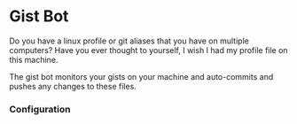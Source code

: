 # Gist Bot

Do you have a linux profile or git aliases that you have on multiple computers? Have you ever thought to yourself, I wish I had my profile file on this machine.

The gist bot monitors your gists on your machine and auto-commits and pushes any changes to these files.

### Configuration
